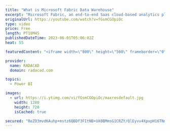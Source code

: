 ```yaml
---
title: "What is Microsoft Fabric Data Warehouse"
excerpt: "Microsoft Fabric, an end-to-end Saas cloud-based analytics platform, has many workloads and objects. One of the Objects is called Data Warehouse, or in short, Warehouse. In this article, I'll explain what the Data Warehouse in Microsoft Fabric is and how it works, and I will show you an example of it"
originalUrl: https://youtube.com/watch?v=fGsmCGOpiOc
type: video
price: Free
length: PT18M4S
publishedDateTime: 2023-06-01T05:06:02Z
heat: 55

featuredContent: "<iframe width=\"800\" height=\"500\" frameborder=\"0\" src=\"https://www.youtube.com/embed/fGsmCGOpiOc\" allow=\"accelerometer; autoplay; encrypted-media; gyroscope; picture-in-picture\" allowfullscreen></iframe>"

provider:
  name: RADACAD
  domain: radacad.com

topics:
  - Power BI

images:
  - url: https://i.ytimg.com/vi/fGsmCGOpiOc/maxresdefault.jpg
    width: 1280
    height: 720
    isCached: true

secured: "ReZO3mvdKAuhp+mstz6QBDf3FItNB+UX0BMmsG1CRZY/QlEyvv4XpvpH16TNnPa8z/dlOreK7GSkFnkLIKAIg7JRGIlKwP6vjZm6AgZb6zTyHeN9jvPmoHcL5tWc1OspQEuA8f1YoR5gfBGW5U3Q4bH+vjpFSaOi1b/cpiU2/fgOiPM9PFHEpp7QQiJTwSYueuJvcebQp4iurIur8vwLAC58d6gZPWkrGcYe5IzjeCEUOqohuM33SQhBH70gO9DKsndJIKvYFXJGZJS8dxHGO1zvlrRUWIrzqFTGvSdvGCUtzkF/s8jcZEIOmVk+5QdEwL4iANMbjZ06CMFeBHhJDiR07OYD+gVgZ1vzr/GW+Gh4aGQXf5BPAVd/8Chp99bgtAs3pT1zhKCXR/oFVFwLTjrKZOtBHXo1UORWLfu/FZ0=;8zrDTVHD5cU6kqaosmQ0ZA=="
---
```


